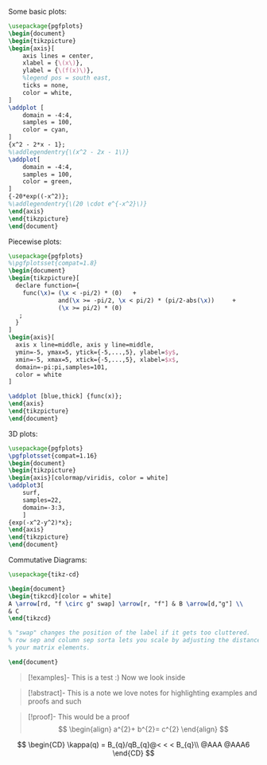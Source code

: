 Some basic plots:

```tikz
\usepackage{pgfplots}
\begin{document}
\begin{tikzpicture}
\begin{axis}[
    axis lines = center,
    xlabel = {\(x\)},
    ylabel = {\(f(x)\)},
    %legend pos = south east,
    ticks = none,
    color = white,
]
\addplot [
    domain = -4:4, 
    samples = 100, 
    color = cyan,
]
{x^2 - 2*x - 1};
%\addlegendentry{\(x^2 - 2x - 1\)}
\addplot[
	domain = -4:4,
	samples = 100,
	color = green,
]
{-20*exp((-x^2)};
%\addlegendentry{\(20 \cdot e^{-x^2}\)}
\end{axis}
\end{tikzpicture}
\end{document}
```

Piecewise plots:

```tikz
\usepackage{pgfplots}
%\pgfplotsset{compat=1.8}
\begin{document}
\begin{tikzpicture}[
  declare function={
    func(\x)= (\x < -pi/2) * (0)   +
              and(\x >= -pi/2, \x < pi/2) * (pi/2-abs(\x))     +
              (\x >= pi/2) * (0)
   ;
  }
]
\begin{axis}[
  axis x line=middle, axis y line=middle,
  ymin=-5, ymax=5, ytick={-5,...,5}, ylabel=$y$,
  xmin=-5, xmax=5, xtick={-5,...,5}, xlabel=$x$,
  domain=-pi:pi,samples=101,
  color = white
]

\addplot [blue,thick] {func(x)};
\end{axis}
\end{tikzpicture} 
\end{document}
```
3D plots:

```tikz
\usepackage{pgfplots} 
\pgfplotsset{compat=1.16} 
\begin{document} 
\begin{tikzpicture}
\begin{axis}[colormap/viridis, color = white] 
\addplot3[ 
	surf, 
	samples=22, 
	domain=-3:3,
	] 
{exp(-x^2-y^2)*x}; 
\end{axis} 
\end{tikzpicture} 
\end{document} 
```
Commutative Diagrams:

```tikz
\usepackage{tikz-cd}

\begin{document}
\begin{tikzcd}[color = white]
A \arrow[rd, "f \circ g" swap] \arrow[r, "f"] & B \arrow[d,"g"] \\
& C
\end{tikzcd}

% "swap" changes the position of the label if it gets too cluttered.
% row sep and column sep sorta lets you scale by adjusting the distances between 
% your matrix elements. 

\end{document}
```

 > [!examples]-  This is a test :)
 > Now we look inside
 
 > [!abstract]- This is a note
 > we love notes for highlighting examples and proofs and such
 
 > [!proof]- This would be a proof
 > $$
 \begin{align}
 a^{2}+ b^{2}= c^{2}
 \end{align}
>$$

$$
\begin{CD}
\kappa(q) = B_{q}/qB_{q}@< < < B_{q}\\
@AAA @AAA6
\end{CD}
$$